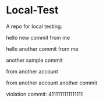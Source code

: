 # Local-Test
A repo for local testing.

hello
new commit from me

hello another commit from me

another sample commit

from another account

from another account another commit

violation commit: 4111111111111111
